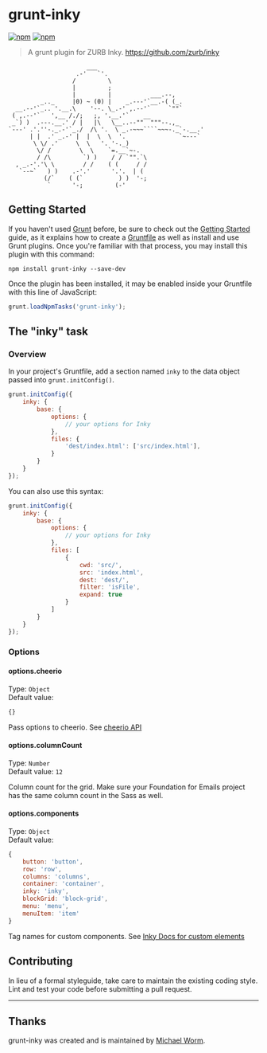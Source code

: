# grunt-inky

[![npm](https://img.shields.io/npm/v/grunt-inky.svg?maxAge=86400)](https://www.npmjs.com/package/grunt-inky) [![npm](https://img.shields.io/npm/dt/grunt-inky.svg?maxAge=86400)](https://www.npmjs.com/package/grunt-inky)

> A grunt plugin for ZURB Inky. https://github.com/zurb/inky

```
                      ___
                   .-'   `'.
                  /         \
                  |         ;
                  |         |           ___.--,
         _.._     |0) ~ (0) |    _.---'`__.-( (_.
  __.--'`_.. '.__.\    '--. \_.-' ,.--'`     `""`
 ( ,.--'`   ',__ /./;   ;, '.__.'`    __
 _`) )  .---.__.' / |   |\   \__..--""  """--.,_
`---' .'.''-._.-'`_./  /\ '.  \ _.-~~~````~~~-._`-.__.'
      | |  .' _.-' |  |  \  \  '.               `~---`
       \ \/ .'     \  \   '. '-._)
        \/ /        \  \    `=.__`~-.
        / /\         `) )    / / `"".`\
  , _.-'.'\ \        / /    ( (     / /
   `--~`   ) )    .-'.'      '.'.  | (
          (/`    ( (`          ) )  '-;
           `      '-;         (-'
```

## Getting Started
If you haven't used [Grunt](http://gruntjs.com/) before, be sure to check out the [Getting Started](http://gruntjs.com/getting-started) guide, as it explains how to create a [Gruntfile](http://gruntjs.com/sample-gruntfile) as well as install and use Grunt plugins. Once you're familiar with that process, you may install this plugin with this command:

```shell
npm install grunt-inky --save-dev
```

Once the plugin has been installed, it may be enabled inside your Gruntfile with this line of JavaScript:

```js
grunt.loadNpmTasks('grunt-inky');
```

## The "inky" task

### Overview
In your project's Gruntfile, add a section named `inky` to the data object passed into `grunt.initConfig()`.

```js
grunt.initConfig({
    inky: {
        base: {
            options: {
                // your options for Inky
            },
            files: {
                'dest/index.html': ['src/index.html'],
            }
        }
    }
});
```

You can also use this syntax:

```js
grunt.initConfig({
    inky: {
        base: {
            options: {
                // your options for Inky
            },
            files: [
                {
                    cwd: 'src/',
                    src: 'index.html',
                    dest: 'dest/',
                    filter: 'isFile',
                    expand: true
                }
            ]
        }
    }
});
```

### Options

#### options.cheerio
Type: `Object`<br>
Default value: 
```js
{}
```

Pass options to cheerio. See [cheerio API](https://github.com/cheeriojs/cheerio#api)

#### options.columnCount
Type: `Number`<br>
Default value: `12`

Column count for the grid. Make sure your Foundation for Emails project has the same column count in the Sass as well.

#### options.components
Type: `Object`<br>
Default value: 
```js
{
    button: 'button',
    row: 'row',
    columns: 'columns',
    container: 'container',
    inky: 'inky',
    blockGrid: 'block-grid',
    menu: 'menu',
    menuItem: 'item'
}
```

Tag names for custom components. See [Inky Docs for custom elements](https://github.com/zurb/inky#custom-elements)

## Contributing
In lieu of a formal styleguide, take care to maintain the existing coding style. Lint and test your code before submitting a pull request.

***

## Thanks

grunt-inky was created and is maintained by [Michael Worm](https://github.com/Miw0).
